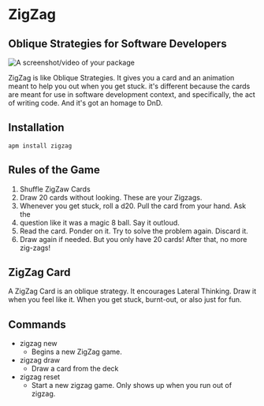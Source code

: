 # ZigZag

## Oblique Strategies for Software Developers

![A screenshot/video of your package](https://f.cloud.github.com/assets/69169/2290250/c35d867a-a017-11e3-86be-cd7c5bf3ff9b.gif)

ZigZag is like Oblique Strategies. It gives you a card and an animation
meant to help you out when you get stuck. it's different because the cards are
meant for use in software development context, and specifically, the act of
writing code. And it's got an homage to DnD.

## Installation

`apm install zigzag`

## Rules of the Game

1. Shuffle ZigZaw Cards
2. Draw 20 cards without looking. These are your Zigzags.
3. Whenever you get stuck, roll a d20. Pull the card from your hand. Ask the
4. question like it was a magic 8 ball. Say it outloud.
5. Read the card. Ponder on it. Try to solve the problem again. Discard it.
5. Draw again if needed. But you only have 20 cards! After that, no more zig-zags!

## ZigZag Card

A ZigZag Card is an oblique strategy. It encourages Lateral Thinking. Draw it
when you feel like it. When you get stuck, burnt-out, or also just for fun.

## Commands

* zigzag new
  * Begins a new ZigZag game.
* zigzag draw
  * Draw a card from the deck
* zigzag reset
  * Start a new zigzag game. Only shows up when you run out of zigzag.
